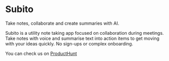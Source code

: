 # Subito

Take notes, collaborate and create summaries with AI.

Subito is a utility note taking app focused on collaboration during meetings. Take notes with voice and summarise text into action items to get moving with your ideas quickly. No sign-ups or complex onboarding.

You can check us on [ProductHunt](https://www.producthunt.com/posts/subito-beta?utm_source=badge-featured&utm_medium=badge&utm_souce=badge-subito-beta)

